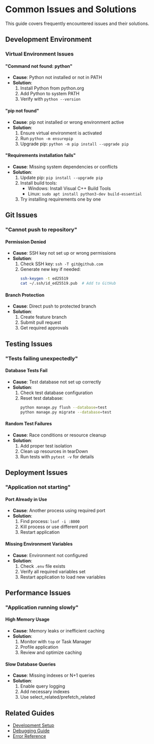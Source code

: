 # Common Issues and Solutions

This guide covers frequently encountered issues and their solutions.

## Development Environment

### Virtual Environment Issues

#### "Command not found: python"
- **Cause**: Python not installed or not in PATH
- **Solution**: 
  1. Install Python from python.org
  2. Add Python to system PATH
  3. Verify with `python --version`

#### "pip not found"
- **Cause**: pip not installed or wrong environment active
- **Solution**:
  1. Ensure virtual environment is activated
  2. Run `python -m ensurepip`
  3. Upgrade pip: `python -m pip install --upgrade pip`

#### "Requirements installation fails"
- **Cause**: Missing system dependencies or conflicts
- **Solution**:
  1. Update pip: `pip install --upgrade pip`
  2. Install build tools:
     - Windows: Install Visual C++ Build Tools
     - Linux: `sudo apt install python3-dev build-essential`
  3. Try installing requirements one by one

## Git Issues

### "Cannot push to repository"

#### Permission Denied
- **Cause**: SSH key not set up or wrong permissions
- **Solution**:
  1. Check SSH key: `ssh -T git@github.com`
  2. Generate new key if needed:
     ```bash
     ssh-keygen -t ed25519
     cat ~/.ssh/id_ed25519.pub  # Add to GitHub
     ```

#### Branch Protection
- **Cause**: Direct push to protected branch
- **Solution**:
  1. Create feature branch
  2. Submit pull request
  3. Get required approvals

## Testing Issues

### "Tests failing unexpectedly"

#### Database Tests Fail
- **Cause**: Test database not set up correctly
- **Solution**:
  1. Check test database configuration
  2. Reset test database:
     ```bash
     python manage.py flush --database=test
     python manage.py migrate --database=test
     ```

#### Random Test Failures
- **Cause**: Race conditions or resource cleanup
- **Solution**:
  1. Add proper test isolation
  2. Clean up resources in tearDown
  3. Run tests with `pytest -v` for details

## Deployment Issues

### "Application not starting"

#### Port Already in Use
- **Cause**: Another process using required port
- **Solution**:
  1. Find process: `lsof -i :8000`
  2. Kill process or use different port
  3. Restart application

#### Missing Environment Variables
- **Cause**: Environment not configured
- **Solution**:
  1. Check `.env` file exists
  2. Verify all required variables set
  3. Restart application to load new variables

## Performance Issues

### "Application running slowly"

#### High Memory Usage
- **Cause**: Memory leaks or inefficient caching
- **Solution**:
  1. Monitor with `top` or Task Manager
  2. Profile application
  3. Review and optimize caching

#### Slow Database Queries
- **Cause**: Missing indexes or N+1 queries
- **Solution**:
  1. Enable query logging
  2. Add necessary indexes
  3. Use select_related/prefetch_related

## Related Guides

- [Development Setup](../development/setup.md)
- [Debugging Guide](debugging.md)
- [Error Reference](errors.md)
